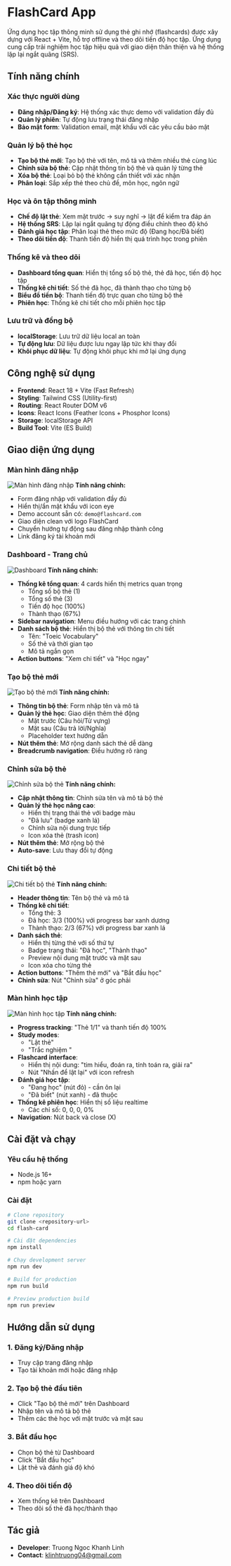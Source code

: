 # FlashCard App

Ứng dụng học tập thông minh sử dụng thẻ ghi nhớ (flashcards) được xây dựng với React + Vite, hỗ trợ offline và theo dõi tiến độ học tập. Ứng dụng cung cấp trải nghiệm học tập hiệu quả với giao diện thân thiện và hệ thống lặp lại ngắt quãng (SRS).

## Tính năng chính

### Xác thực người dùng
- **Đăng nhập/Đăng ký**: Hệ thống xác thực demo với validation đầy đủ
- **Quản lý phiên**: Tự động lưu trạng thái đăng nhập
- **Bảo mật form**: Validation email, mật khẩu với các yêu cầu bảo mật

### Quản lý bộ thẻ học
- **Tạo bộ thẻ mới**: Tạo bộ thẻ với tên, mô tả và thêm nhiều thẻ cùng lúc
- **Chỉnh sửa bộ thẻ**: Cập nhật thông tin bộ thẻ và quản lý từng thẻ
- **Xóa bộ thẻ**: Loại bỏ bộ thẻ không cần thiết với xác nhận
- **Phân loại**: Sắp xếp thẻ theo chủ đề, môn học, ngôn ngữ

### Học và ôn tập thông minh
- **Chế độ lật thẻ**: Xem mặt trước → suy nghĩ → lật để kiểm tra đáp án
- **Hệ thống SRS**: Lặp lại ngắt quãng tự động điều chỉnh theo độ khó
- **Đánh giá học tập**: Phân loại thẻ theo mức độ (Đang học/Đã biết)
- **Theo dõi tiến độ**: Thanh tiến độ hiển thị quá trình học trong phiên

### Thống kê và theo dõi
- **Dashboard tổng quan**: Hiển thị tổng số bộ thẻ, thẻ đã học, tiến độ học tập
- **Thống kê chi tiết**: Số thẻ đã học, đã thành thạo cho từng bộ
- **Biểu đồ tiến bộ**: Thanh tiến độ trực quan cho từng bộ thẻ
- **Phiên học**: Thống kê chi tiết cho mỗi phiên học tập

### Lưu trữ và đồng bộ
- **localStorage**: Lưu trữ dữ liệu local an toàn
- **Tự động lưu**: Dữ liệu được lưu ngay lập tức khi thay đổi
- **Khôi phục dữ liệu**: Tự động khôi phục khi mở lại ứng dụng

## Công nghệ sử dụng

- **Frontend**: React 18 + Vite (Fast Refresh)
- **Styling**: Tailwind CSS (Utility-first)
- **Routing**: React Router DOM v6
- **Icons**: React Icons (Feather Icons + Phosphor Icons)
- **Storage**: localStorage API
- **Build Tool**: Vite (ES Build)

## Giao diện ứng dụng

### Màn hình đăng nhập
![Màn hình đăng nhập](public/UI/login.jpg)
**Tính năng chính:**
- Form đăng nhập với validation đầy đủ
- Hiển thị/ẩn mật khẩu với icon eye
- Demo account sẵn có: `demo@flashcard.com`
- Giao diện clean với logo FlashCard
- Chuyển hướng tự động sau đăng nhập thành công
- Link đăng ký tài khoản mới

### Dashboard - Trang chủ
![Dashboard](public/UI/dashboard.jpg)
**Tính năng chính:**
- **Thống kê tổng quan**: 4 cards hiển thị metrics quan trọng
  - Tổng số bộ thẻ (1)
  - Tổng số thẻ (3) 
  - Tiến độ học (100%)
  - Thành thạo (67%)
- **Sidebar navigation**: Menu điều hướng với các trang chính
- **Danh sách bộ thẻ**: Hiển thị bộ thẻ với thông tin chi tiết
  - Tên: "Toeic Vocabulary"
  - Số thẻ và thời gian tạo
  - Mô tả ngắn gọn
- **Action buttons**: "Xem chi tiết" và "Học ngay"

### Tạo bộ thẻ mới
![Tạo bộ thẻ mới](public/UI/createDeck.jpg)
**Tính năng chính:**
- **Thông tin bộ thẻ**: Form nhập tên và mô tả
- **Quản lý thẻ học**: Giao diện thêm thẻ động
  - Mặt trước (Câu hỏi/Từ vựng)
  - Mặt sau (Câu trả lời/Nghĩa)
  - Placeholder text hướng dẫn
- **Nút thêm thẻ**: Mở rộng danh sách thẻ dễ dàng
- **Breadcrumb navigation**: Điều hướng rõ ràng

### Chỉnh sửa bộ thẻ
![Chỉnh sửa bộ thẻ](public/UI/editDeck.jpg)
**Tính năng chính:**
- **Cập nhật thông tin**: Chỉnh sửa tên và mô tả bộ thẻ
- **Quản lý thẻ học nâng cao**:
  - Hiển thị trạng thái thẻ với badge màu
  - "Đã lưu" (badge xanh lá)
  - Chỉnh sửa nội dung trực tiếp
  - Icon xóa thẻ (trash icon)
- **Nút thêm thẻ**: Mở rộng bộ thẻ
- **Auto-save**: Lưu thay đổi tự động

### Chi tiết bộ thẻ
![Chi tiết bộ thẻ](public/UI/deckDetail.jpg)
**Tính năng chính:**
- **Header thông tin**: Tên bộ thẻ và mô tả
- **Thống kê chi tiết**:
  - Tổng thẻ: 3
  - Đã học: 3/3 (100%) với progress bar xanh dương
  - Thành thạo: 2/3 (67%) với progress bar xanh lá
- **Danh sách thẻ**:
  - Hiển thị từng thẻ với số thứ tự
  - Badge trạng thái: "Đã học", "Thành thạo"
  - Preview nội dung mặt trước và mặt sau
  - Icon xóa cho từng thẻ
- **Action buttons**: "Thêm thẻ mới" và "Bắt đầu học"
- **Chỉnh sửa**: Nút "Chỉnh sửa" ở góc phải

### Màn hình học tập
![Màn hình học tập](public/UI/studyScreen.jpg)
**Tính năng chính:**
- **Progress tracking**: "Thẻ 1/1" và thanh tiến độ 100%
- **Study modes**: 
  - "Lật thẻ" 
  - "Trắc nghiệm " 
- **Flashcard interface**:
  - Hiển thị nội dung: "tim hiểu, đoán ra, tính toán ra, giải ra"
  - Nút "Nhấn để lật lại" với icon refresh
- **Đánh giá học tập**:
  - "Đang học" (nút đỏ) - cần ôn lại
  - "Đã biết" (nút xanh) - đã thuộc
- **Thống kê phiên học**: Hiển thị số liệu realtime
  - Các chỉ số: 0, 0, 0, 0%
- **Navigation**: Nút back và close (X)

## Cài đặt và chạy

### Yêu cầu hệ thống
- Node.js 16+ 
- npm hoặc yarn

### Cài đặt
```bash
# Clone repository
git clone <repository-url>
cd flash-card

# Cài đặt dependencies
npm install

# Chạy development server
npm run dev

# Build for production
npm run build

# Preview production build
npm run preview
```

##  Hướng dẫn sử dụng

### 1. Đăng ký/Đăng nhập
- Truy cập trang đăng nhập
- Tạo tài khoản mới hoặc đăng nhập

### 2. Tạo bộ thẻ đầu tiên
- Click "Tạo bộ thẻ mới" trên Dashboard
- Nhập tên và mô tả bộ thẻ
- Thêm các thẻ học với mặt trước và mặt sau

### 3. Bắt đầu học
- Chọn bộ thẻ từ Dashboard
- Click "Bắt đầu học" 
- Lật thẻ và đánh giá độ khó

### 4. Theo dõi tiến độ
- Xem thống kê trên Dashboard
- Theo dõi số thẻ đã học/thành thạo


## Tác giả

- **Developer**: Truong Ngoc Khanh Linh
- **Contact**: klinhtruong04@gmail.com




